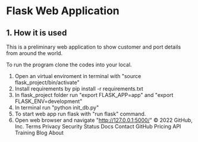 # Flask Web Application
## 1. How it is used

This is a preliminary web application to show customer and port details from around the world. 

To run the program clone the codes into your local.

1) Open an virtual enviroment in terminal with "source flask_project/bin/activate"
2) Install requirements by pip install -r requirements.txt
3) In flask_project folder run "export FLASK_APP=app" and "export FLASK_ENV=development"
4) In terminal run "python init_db.py"
5) To start web app run flask with "run flask" command.
6) Open web browser and navigate "http://127.0.0.1:5000/"
© 2022 GitHub, Inc.
Terms
Privacy
Security
Status
Docs
Contact GitHub
Pricing
API
Training
Blog
About

